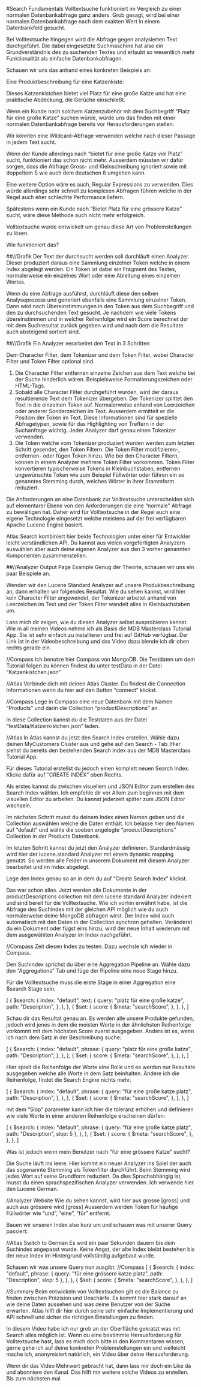#Search Fundamentals
Volltextsuche funktioniert im Vergleich zu einer normalen Datenbankabfrage ganz anders. Grob gesagt, wird bei einer normalen Datenbankabfrage nach dem exakten Wert in einem Datenbankfeld gesucht.

Bei Volltextsuche hingegen wird die Abfrage gegen analysierten Text durchgeführt. Die dabei eingesetzte Suchmaschine hat also ein Grundverständnis des zu suchenden Textes und erlaubt so wesentlich mehr Funktionalität als einfache Datenbankabfragen.

Schauen wir uns das anhand eines konkreten Beispiels an:

Eine Produktbeschreibung für eine Katzenkiste: 

Dieses Katzenkistchen bietet viel Platz für eine große Katze und hat eine praktische Abdeckung, die Gerüche einschließt.

Wenn ein Kunde nach solchem Katzenzubehör mit dem Suchbegriff “Platz für eine große Katze” suchen würde, würde uns das finden mit einer normalen Datenbankabfrage bereits vor Herausforderungen stellen.

Wir könnten eine Wildcard-Abfrage verwenden welche nach dieser Passage in jedem Text sucht.

Wenn der Kunde allerdings nach “bietet für eine große Katze viel Platz” sucht, funktioniert das schon nicht mehr. Ausserdem müssten wir dafür sorgen, dass die Abfrage Gross- und Kleinschreibung ignoriert sowie mit doppeltem S wie auch dem deutschen ß umgehen kann. 

Eine weitere Option wäre es auch, Regular Expressions zu verwenden. Dies würde allerdings sehr schnell zu komplexen Abfragen führen welche in der Regel auch eher schlechte Performance liefern.

Spätestens wenn ein Kunde nach “Bietet Platz für eine grössere Katze” sucht, wäre diese Methode auch nicht mehr erfolgreich.

Volltextsuche wurde entwickelt um genau diese Art von Problemstellungen zu lösen.

Wie funktioniert das?

##//Grafik
Der Text der durchsucht werden soll durchläuft einen Analyzer. Dieser produziert daraus eine Sammlung einzelner Token welche in einem Index abgelegt werden. Ein Token ist dabei ein Fragment des Textes, normalerweise ein einzelnes Wort oder eine Ableitung eines einzelnen Wortes. 

Wenn du eine Abfrage ausführst, durchläuft diese den selben Analyseprozess und generiert ebenfalls eine Sammlung einzelner Token. Dann wird nach Übereinstimmungen in den Token aus dem Suchbegriff und den zu durchsuchenden Text gesucht. Je nachdem wie viele Tokens übereinstimmen und in welcher Reihenfolge wird ein Score berechnet der mit dem Suchresultat zurück gegeben wird und nach dem die Resultate auch absteigend sortiert sind.

##//Grafik
Ein Analyzer verarbeitet den Text in 3 Schritten

Dem Character Filter, dem Tokenizer und dem Token Filter, wobei Character Filter und Token Filter optional sind. 

1. Die Character Filter entfernen einzelne Zeichen aus dem Text welche bei der Suche hinderlich wären. Beispielsweise Formatierungszeichen oder HTML-Tags. 
2. Sobald alle Character Filter durchgeführt wurden, wird der daraus resultierende Text dem Tokenizer übergeben. Der Tokenizer splittet den Text in die einzelnen Token auf. Normalerweise anhand von Leerzeichen oder anderer Sonderzeichen im Text. Ausserdem ermittelt er die Position der Token im Text. Diese Informationen sind für spezielle Abfragetypen, sowie für das Highlighting von Treffern in der Suchanfrage wichtig. Jeder Analyzer darf genau einen Tokenizer verwenden. 
3. Die Token welche vom Tokenizer produziert wurden werden zum letzten Schritt gesendet, den Token Filtern. Die Token Filter modifizieren-, entfernen- oder fügen Token hinzu. Wie bei den Character Filtern, können in einem Analyzer mehrere Token Filter vorkommen. Token Filter konvertieren typischerweise Tokens in Kleinbuchstaben, entfernen ungewünschte Token wie zum Beispiel Füllwörter oder führen ein so genanntes Stemming durch, welches Wörter in ihrer Stammform reduziert. 

Die Anforderungen an eine Datenbank zur Volltextsuche unterscheiden sich auf elementarer Ebene von den Anforderungen die eine “normale” Abfrage zu bewältigen hat. Daher wird für Volltextsuche in der Regel auch eine eigene Technologie eingesetzt welche meistens auf der frei verfügbaren Apache Lucene Engine basiert. 

Atlas Search kombiniert hier beide Technologien unter einer für Entwickler leicht verständlichen API. Du kannst aus vielen vorgefertigten Analyzern auswählen aber auch deine eigenen Analyzer aus den 3 vorher genannten Komponenten zusammenstellen.

##//Analyzer Output Page Example
Genug der Theorie, schauen wir uns ein paar Beispiele an.

Wenden wir den Lucene Standard Analyzer auf unsere Produkbeschreibung an, dann erhalten wir folgendes Resultat. Wie du sehen kannst, wird hier kein Character Filter angewendet, der Tokenizer arbeitet anhand von Leerzeichen im Text und der Token Filter wandelt alles in Kleinbuchstaben um.

Lass mich dir zeigen, wie du diesen Analyzer selbst ausprobieren kannst. Wie in all meinen Videos nehme ich als Basis die MDB Masterclass Tutorial App. Sie ist sehr einfach zu installieren und frei auf GitHub verfügbar. Der Link ist in der Videobeschreibung und das Video dazu blende ich dir oben rechts gerade ein.

//Compass
Ich benutze hier Compass von MongoDB. Die Testdaten um dem Tutorial folgen zu können findest du unter testData in der Datei “Katzenkistchen.json”

//Atlas
Verbinde dich mit deinen Atlas Cluster. Du findest die Connection Informationen wenn du hier auf den Button “connect” klickst.

//Compass
Lege in Compass eine neue Datenbank mit dem Namen “Products” und darin die Collection “productDescriptions” an. 

In diese Collection kannst du die Testdaten aus der Datei “testData/Katzenkistchen.json” laden.

//Atlas
In Atlas kannst du jetzt den Search Index erstellen. Wähle dazu deinen MyCustomers Cluster aus und gehe auf den Search - Tab. Hier siehst du bereits den bestehenden Search Index aus der MDB Masterclass Tutorial App. 

Für dieses Tutorial erstellst du jedoch einen komplett neuen Search Index. Klicke dafür auf “CREATE INDEX” oben Rechts.

Als erstes kannst du zwischen visuellem und JSON Editor zum erstellen des Search Index wählen. Ich empfehle dir vor Allem zum beginnen mit dem visuellen Editor zu arbeiten. Du kannst jederzeit später zum JSON Editor wechseln.

Im nächsten Schritt musst du deinem Index einen Namen geben und die Collection auswählen welche die Daten enthält. Ich belasse hier den Namen auf “default” und wähle die soeben angelegte “productDescriptions” Collection in der Products Datenbank.

Im letzten Schritt kannst du jetzt den Analyzer definieren. Standardmässig wird hier der lucene.standard Analyzer mit einem dynamic mapping genutzt. So werden alle Felder in unserem Dokument mit diesem Analyzer bearbeitet und im Index abgelegt. 

Lege den Index genau so an in dem du auf “Create Search Index” klickst.

Das war schon alles. Jetzt werden alle Dokumente in der productDescriptions collection mit dem lucene standard Analyzer indexiert und sind bereit für die Volltextsuche. Wie ich vorhin erwähnt habe, ist die Abfrage des Suchindex mit der gleichen API möglich wie du auch normalerweise deine MongoDB abfragen wirst. Der Index wird auch automatisch mit den Daten in der Collection synchron gehalten. Veränderst du ein Dokument oder fügst eins hinzu, wird der neue Inhalt wiederum mit dem ausgewählten Analyzer im Index nachgeführt. 

//Compass
Zeit diesen Index zu testen. Dazu wechsle ich wieder in Compass.

Den Suchindex sprichst du über eine Aggregation Pipeline an. Wähle dazu den “Aggregations” Tab und füge der Pipeline eine neue Stage hinzu.

Für die Volltextsuche muss die erste Stage in einer Aggregation eine $search Stage sein. 

[
  {
    $search: {
      index: "default",
      text: {
        query: "platz für eine große katze",
        path: "Description",
      },
    },
  },
  {
    $set: {
      score: {
        $meta: "searchScore",
      },
    },
  },
]


Schau dir das Resultat genau an. Es werden alle unsere Produkte gefunden, jedoch wird jenes in dem die meisten Worte in der ähnlichsten Reihenfolge vorkommt mit dem höchsten Score zuerst ausgegeben. Anders ist es, wenn ich nach dem Satz in der Beschreibung suche:

[
  {
    $search: {
      index: "default",
      phrase: {
        query: "platz für eine große katze",
        path: "Description",
      },
    },
  },
  {
    $set: {
      score: {
        $meta: "searchScore",
      },
    },
  },
]

Hier spielt die Reihenfolge der Worte eine Rolle und es werden nur Resultate ausgegeben welche alle Worte in dem Satz beinhalten. Ändere ich die Reihenfolge, findet die Search Engine nichts mehr.

[
  {
    $search: {
      index: "default",
      phrase: {
        query: "für eine große katze platz",
        path: "Description",
      },
    },
  },
  {
    $set: {
      score: {
        $meta: "searchScore",
      },
    },
  },
]

mit dem “Slop” parameter kann ich hier die toleranz erhöhen und definieren wie viele Worte in einer anderen Reihenfolge erscheinen dürfen:

[
  {
    $search: {
      index: "default",
      phrase: {
        query: "für eine große katze platz",
        path: "Description",
        slop: 5
      },
    },
  },
  {
    $set: {
      score: {
        $meta: "searchScore",
      },
    },
  },
]

Was ist jedoch wenn mein Benutzer nach “für eine grössere Katze” sucht?

Die Suche läuft ins leere. Hier kommt ein neuer Analyzer ins Spiel der auch das sogenannte Stemming als Tokenfilter durchführt. Beim Stemming wird jedes Wort auf seine Grundform reduziert. Da dies Sprachabhängig ist, musst du einen sprachspezifischen Analyzer verwenden. Ich verwende hier den Lucene German.

//Analyzer Website
Wie du sehen kannst, wird hier aus grosse [gross] und auch aus grössere wird [gross]
Ausserdem werden Token für häufige Füllwörter wie “und”, “eine”, “für” entfernt.

Bauen wir unseren Index also kurz um und schauen was mit unserer Query passiert: 

//Atlas Switch to German
Es wird ein paar Sekunden dauern bis dein Suchindex angepasst wurde. Keine Angst, der alte Index bleibt bestehen bis der neue Index im Hintergrund vollständig aufgebaut wurde.

Schauen wir was unsere Query nun ausgibt:
//Compass
[
  {
    $search: {
      index: "default",
      phrase: {
        query: "für eine grössere katze platz",
        path: "Description",
        slop: 5
      },
    },
  },
  {
    $set: {
      score: {
        $meta: "searchScore",
      },
    },
  },
]

//Summary
Beim entwickeln von Volltextsuchen gilt es die Balance zu finden zwischen Präzision und Unschärfe. Es kommt hier stark darauf an wie deine Daten aussehen und was deine Benutzer von der Suche erwarten. Atlas hilft dir hier durch seine sehr einfache Implementierung und API schnell und sicher die richtigen Einstellungen zu finden.

In diesem Video habe ich nur grob an der Oberfläche gekratzt was mit Search alles möglich ist. Wenn du eine bestimmte Herausforderung für Volltextsuche hast, lass es mich doch bitte in den Kommentaren wissen, gerne gehe ich auf deine konkreten Problemstellungen ein und vielleicht mache ich, anonymisiert natürlich, ein Video über deine Herausforderung. 

Wenn dir das Video Mehrwert gebracht hat, dann lass mir doch ein Like da und abonniere den Kanal. Das hilft mir weitere solche Videos zu erstellen.
Bis zum nächsten mal
